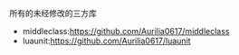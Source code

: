所有的未经修改的三方库
- middleclass:https://github.com/Aurilia0617/middleclass
- luaunit:https://github.com/Aurilia0617/luaunit